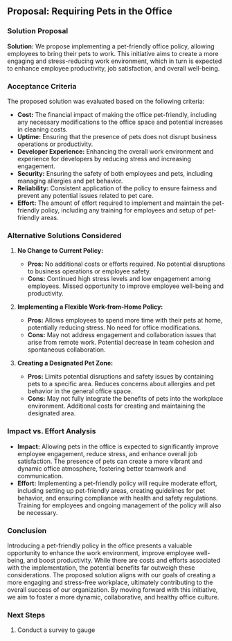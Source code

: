 ## Proposal: Requiring Pets in the Office

### Solution Proposal

**Solution:**
We propose implementing a pet-friendly office policy, allowing employees to bring their pets to work. This initiative aims to create a more engaging and stress-reducing work environment, which in turn is expected to enhance employee productivity, job satisfaction, and overall well-being.

### Acceptance Criteria

The proposed solution was evaluated based on the following criteria:

- **Cost:** The financial impact of making the office pet-friendly, including any necessary modifications to the office space and potential increases in cleaning costs.
- **Uptime:** Ensuring that the presence of pets does not disrupt business operations or productivity.
- **Developer Experience:** Enhancing the overall work environment and experience for developers by reducing stress and increasing engagement.
- **Security:** Ensuring the safety of both employees and pets, including managing allergies and pet behavior.
- **Reliability:** Consistent application of the policy to ensure fairness and prevent any potential issues related to pet care.
- **Effort:** The amount of effort required to implement and maintain the pet-friendly policy, including any training for employees and setup of pet-friendly areas.

### Alternative Solutions Considered

1. **No Change to Current Policy:**

   - **Pros:** No additional costs or efforts required. No potential disruptions to business operations or employee safety.
   - **Cons:** Continued high stress levels and low engagement among employees. Missed opportunity to improve employee well-being and productivity.

2. **Implementing a Flexible Work-from-Home Policy:**

   - **Pros:** Allows employees to spend more time with their pets at home, potentially reducing stress. No need for office modifications.
   - **Cons:** May not address engagement and collaboration issues that arise from remote work. Potential decrease in team cohesion and spontaneous collaboration.

3. **Creating a Designated Pet Zone:**

   - **Pros:** Limits potential disruptions and safety issues by containing pets to a specific area. Reduces concerns about allergies and pet behavior in the general office space.
   - **Cons:** May not fully integrate the benefits of pets into the workplace environment. Additional costs for creating and maintaining the designated area.

### Impact vs. Effort Analysis

- **Impact:** Allowing pets in the office is expected to significantly improve employee engagement, reduce stress, and enhance overall job satisfaction. The presence of pets can create a more vibrant and dynamic office atmosphere, fostering better teamwork and communication.
- **Effort:** Implementing a pet-friendly policy will require moderate effort, including setting up pet-friendly areas, creating guidelines for pet behavior, and ensuring compliance with health and safety regulations. Training for employees and ongoing management of the policy will also be necessary.

### Conclusion

Introducing a pet-friendly policy in the office presents a valuable opportunity to enhance the work environment, improve employee well-being, and boost productivity. While there are costs and efforts associated with the implementation, the potential benefits far outweigh these considerations. The proposed solution aligns with our goals of creating a more engaging and stress-free workplace, ultimately contributing to the overall success of our organization. By moving forward with this initiative, we aim to foster a more dynamic, collaborative, and healthy office culture.

### Next Steps

1. Conduct a survey to gauge
